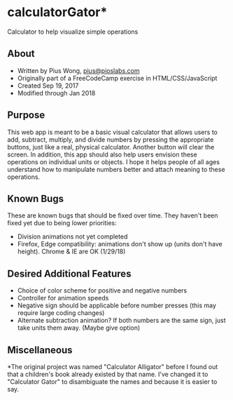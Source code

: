 # calculatorGator*
Calculator to help visualize simple operations

## About
* Written by Pius Wong, pius@pioslabs.com
* Originally part of a FreeCodeCamp exercise in HTML/CSS/JavaScript
* Created Sep 19, 2017
* Modified through Jan 2018

## Purpose
This web app is meant to be a basic visual calculator that allows users to add, subtract, multiply, and divide numbers by pressing the appropriate buttons, just like a real, physical calculator. Another button will clear the screen. In addition, this app should also help users envision these operations on individual units or objects. I hope it helps people of all ages understand how to manipulate numbers better and attach meaning to these operations.

## Known Bugs
These are known bugs that should be fixed over time. They haven't been fixed yet due to being lower priorities:
* Division animations not yet completed
* Firefox, Edge compatibility: animations don't show up (units don't have height). Chrome & IE are OK (1/29/18)

## Desired Additional Features
* Choice of color scheme for positive and negative numbers
* Controller for animation speeds
* Negative sign should be applicable before number presses (this may require large coding changes)
* Alternate subtraction animation? If both numbers are the same sign, just take units them away. (Maybe give option)

## Miscellaneous
*The original project was named "Calculator Alligator" before I found out that a children's book already existed by that name.  I've changed it to "Calculator Gator" to disambiguate the names and because it is easier to say.
